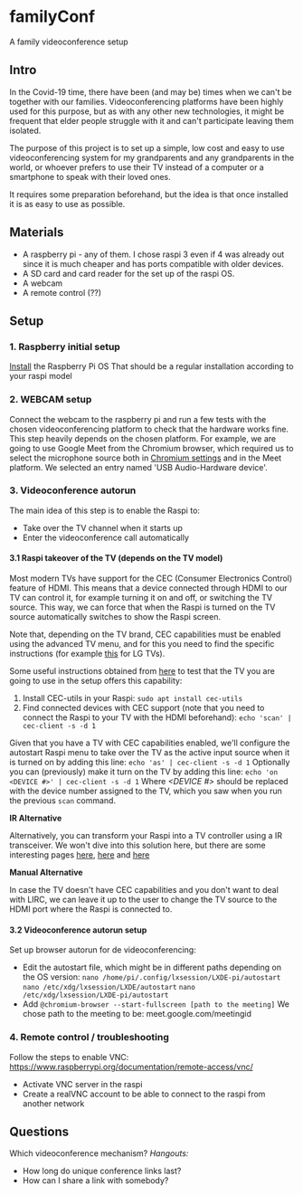 # familyConf
A family videoconference setup

## Intro
In the Covid-19 time, there have been (and may be) times when we can't be together with our families. Videoconferencing platforms have been highly used for this purpose, but as with any other new technologies, it might be frequent that elder people struggle with it and can't participate leaving them isolated.

The purpose of this project is to set up a simple, low cost and easy to use videoconferencing system for my grandparents and any grandparents in the world, or whoever prefers to use their TV instead of a computer or a smartphone to speak with their loved ones.

It requires some preparation beforehand, but the idea is that once installed it is as easy to use as possible.

## Materials

- A raspberry pi - any of them. I chose raspi 3 even if 4 was already out since it is much cheaper and has ports compatible with older devices.
- A SD card and card reader for the set up of the raspi OS.
- A webcam
- A remote control (??)

## Setup

### 1. Raspberry initial setup
[Install](https://www.raspberrypi.org/downloads/raspberry-pi-os/) the Raspberry Pi OS
That should be a regular installation according to your raspi model

### 2. WEBCAM setup
Connect the webcam to the raspberry pi and run a few tests with the chosen videoconferencing platform to check that the hardware works fine.
This step heavily depends on the chosen platform. For example, we are going to use Google Meet from the Chromium browser, which required us to select the microphone source both in [Chromium settings](chrome://settings/content/microphone) and in the Meet platform. We selected an entry named 'USB Audio-Hardware device'.


### 3. Videoconference autorun
The main idea of this step is to enable the Raspi to:
- Take over the TV channel when it starts up
- Enter the videoconference call automatically

#### 3.1 Raspi takeover of the TV (depends on the TV model)
Most modern TVs have support for the CEC (Consumer Electronics Control) feature of HDMI. This means that a device connected through HDMI to our TV can control it, for example turning it on and off, or switching the TV source. This way, we can force that when the Raspi is turned on the TV source automatically switches to show the Raspi screen.

Note that, depending on the TV brand, CEC capabilities must be enabled using the advanced TV menu, and for this you need to find the specific instructions (for example [this](https://www.tomsguide.com/us/lg-tv-settings-guide,review-5624-14.html) for LG TVs).

Some useful instructions obtained from [here](https://www.linuxuprising.com/2019/07/raspberry-pi-power-on-off-tv-connected.html) to test that the TV you are going to use in the setup offers this capability:

1. Install CEC-utils in your Raspi: `sudo apt install cec-utils`
2. Find connected devices with CEC support (note that you need to connect the Raspi to your TV with the HDMI beforehand): `echo 'scan' | cec-client -s -d 1`

Given that you have a TV with CEC capabilities enabled, we'll configure the autostart Raspi menu to take over the TV as the active input source when it is turned on by adding this line:
`echo 'as' | cec-client -s -d 1`
Optionally you can (previously) make it turn on the TV by adding this line:
`echo 'on <DEVICE #>' | cec-client -s -d 1`
Where *<DEVICE #>* should be replaced with the device number assigned to the TV, which you saw when you run the previous `scan` command.

**IR Alternative**

Alternatively, you can transform your Raspi into a TV controller using a IR transceiver. We won't dive into this solution here, but there are some interesting pages [here](https://www.raspberry-pi-geek.com/Archive/2015/10/Raspberry-Pi-IR-remote), [here](http://opensourceuniversalremote.com/) and [here](https://raspberrypi.stackexchange.com/questions/22433/what-hardware-do-i-need-to-turn-raspberry-pi-into-a-tv-remote-controller)

**Manual Alternative**

In case the TV doesn't have CEC capabilities and you don't want to deal with LIRC, we can leave it up to the user to change the TV source to the HDMI port where the Raspi is connected to. 

#### 3.2 Videoconference autorun setup
Set up browser autorun for de videoconferencing: 
- Edit the autostart file, which might be in different paths depending on the OS version:
`nano /home/pi/.config/lxsession/LXDE-pi/autostart`
`nano /etc/xdg/lxsession/LXDE/autostart`
`nano /etc/xdg/lxsession/LXDE-pi/autostart`
- Add `@chromium-browser --start-fullscreen [path to the meeting]`
We chose path to the meeting to be: meet.google.com/meetingid

### 4. Remote control / troubleshooting

Follow the steps to enable VNC: https://www.raspberrypi.org/documentation/remote-access/vnc/
- Activate VNC server in the raspi
- Create a realVNC account to be able to connect to the raspi from another network


## Questions

Which videoconference mechanism?
*Hangouts:*
- How long do unique conference links last?
- How can I share a link with somebody?

